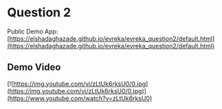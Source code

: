 # Question 2

Public Demo App: [https://elshadaghazade.github.io/evreka/evreka_question2/default.html](https://elshadaghazade.github.io/evreka/evreka_question2/default.html)

## Demo Video

[![https://img.youtube.com/vi/zLtUk6rksU0/0.jpg](https://img.youtube.com/vi/zLtUk6rksU0/0.jpg)](https://www.youtube.com/watch?v=zLtUk6rksU0)